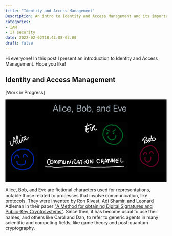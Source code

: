 ```yaml
---
title: "Identity and Access Management"
Description: An intro to Identity and Access Management and its importance
categories:
- IAM
- IT security
date: 2022-02-02T18:42:08-03:00
draft: false
---
```


Hi everyone! In this post I present an introduction to Identity and Access Management. Hope you like!
<!--more-->

## Identity and Access Management

[Work in Progress]


![image info](../../images/AliceBobEve.png "Alice, Bob, and Eve")

Alice, Bob, and Eve are fictional characters used for representations, notable those related to processes that involve communication, like protocols. They were invented by Ron Rivest, Adi Shamir, and Leonard Adleman in their paper ["A Method for obtaining Digital Signatures and Public-Key Cryptosystems"](https://people.csail.mit.edu/rivest/Rsapaper.pdf). Since then, it has become usual to use their names, and others like Carol and Dan, to refer to generic agents in many scientific and computing fields, like game theory and post-quantum cryptography.

